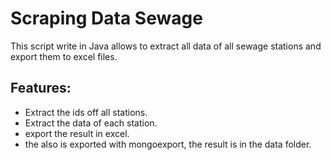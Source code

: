 # Scraping Data Sewage

This script write in Java allows to extract all data of all sewage stations and export them to excel files.

## Features:
- Extract the ids off all stations.
- Extract the data of each station.
- export the result in excel.
- the also is exported with mongoexport, the result is in the data folder.